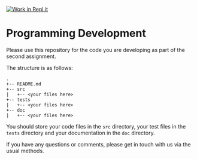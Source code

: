 [![Work in Repl.it](https://classroom.github.com/assets/work-in-replit-14baed9a392b3a25080506f3b7b6d57f295ec2978f6f33ec97e36a161684cbe9.svg)](https://classroom.github.com/online_ide?assignment_repo_id=4102608&assignment_repo_type=AssignmentRepo)
# Programming Development

Please use this repository for the code you are developing as part of the second assignment.

The structure is as follows:

```
.
+-- README.md
+-- src
|   +-- <your files here>
+-- tests
|   +-- <your files here>
+-- doc
|   +-- <your files here>
```

You should store your code files in the `src` directory, your test files in the `tests` directory and your documentation in the `doc` directory.

If you have any questions or comments, please get in touch with us via the usual methods.

